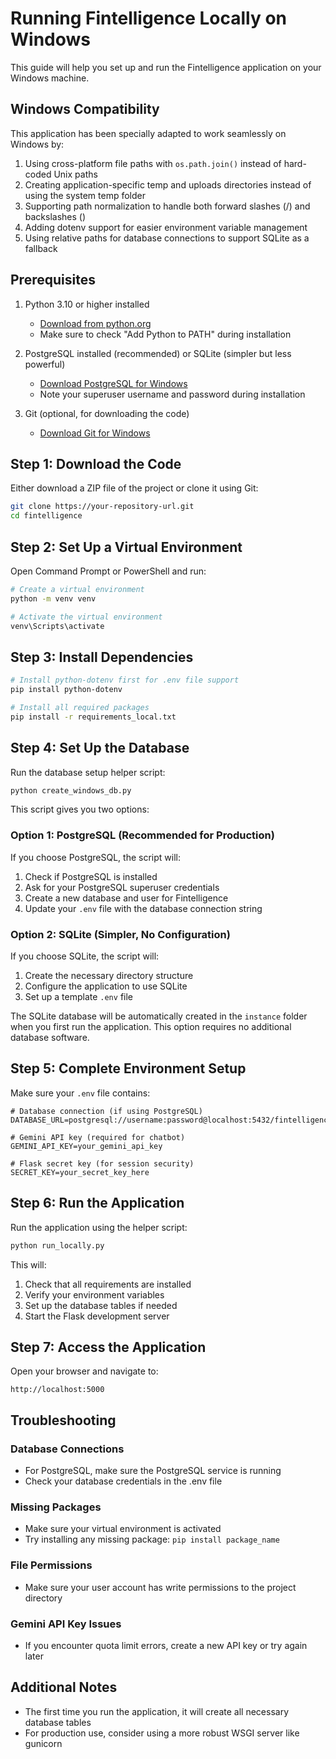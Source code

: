 # Running Fintelligence Locally on Windows

This guide will help you set up and run the Fintelligence application on your Windows machine.

## Windows Compatibility

This application has been specially adapted to work seamlessly on Windows by:

1. Using cross-platform file paths with `os.path.join()` instead of hard-coded Unix paths
2. Creating application-specific temp and uploads directories instead of using the system temp folder
3. Supporting path normalization to handle both forward slashes (/) and backslashes (\)
4. Adding dotenv support for easier environment variable management
5. Using relative paths for database connections to support SQLite as a fallback

## Prerequisites

1. Python 3.10 or higher installed 
   - [Download from python.org](https://www.python.org/downloads/windows/)
   - Make sure to check "Add Python to PATH" during installation

2. PostgreSQL installed (recommended) or SQLite (simpler but less powerful)
   - [Download PostgreSQL for Windows](https://www.postgresql.org/download/windows/)
   - Note your superuser username and password during installation

3. Git (optional, for downloading the code)
   - [Download Git for Windows](https://git-scm.com/download/win)

## Step 1: Download the Code

Either download a ZIP file of the project or clone it using Git:

```bash
git clone https://your-repository-url.git
cd fintelligence
```

## Step 2: Set Up a Virtual Environment

Open Command Prompt or PowerShell and run:

```bash
# Create a virtual environment
python -m venv venv

# Activate the virtual environment
venv\Scripts\activate
```

## Step 3: Install Dependencies

```bash
# Install python-dotenv first for .env file support
pip install python-dotenv

# Install all required packages
pip install -r requirements_local.txt
```

## Step 4: Set Up the Database

Run the database setup helper script:

```bash
python create_windows_db.py
```

This script gives you two options:

### Option 1: PostgreSQL (Recommended for Production)

If you choose PostgreSQL, the script will:
1. Check if PostgreSQL is installed
2. Ask for your PostgreSQL superuser credentials
3. Create a new database and user for Fintelligence
4. Update your `.env` file with the database connection string

### Option 2: SQLite (Simpler, No Configuration)

If you choose SQLite, the script will:
1. Create the necessary directory structure
2. Configure the application to use SQLite
3. Set up a template `.env` file

The SQLite database will be automatically created in the `instance` folder when you first run the application. This option requires no additional database software.

## Step 5: Complete Environment Setup

Make sure your `.env` file contains:

```
# Database connection (if using PostgreSQL)
DATABASE_URL=postgresql://username:password@localhost:5432/fintelligence

# Gemini API key (required for chatbot)
GEMINI_API_KEY=your_gemini_api_key

# Flask secret key (for session security)
SECRET_KEY=your_secret_key_here
```

## Step 6: Run the Application

Run the application using the helper script:

```bash
python run_locally.py
```

This will:
1. Check that all requirements are installed
2. Verify your environment variables
3. Set up the database tables if needed
4. Start the Flask development server

## Step 7: Access the Application

Open your browser and navigate to:

```
http://localhost:5000
```

## Troubleshooting

### Database Connections
- For PostgreSQL, make sure the PostgreSQL service is running
- Check your database credentials in the .env file

### Missing Packages
- Make sure your virtual environment is activated
- Try installing any missing package: `pip install package_name`

### File Permissions
- Make sure your user account has write permissions to the project directory

### Gemini API Key Issues
- If you encounter quota limit errors, create a new API key or try again later

## Additional Notes

- The first time you run the application, it will create all necessary database tables
- For production use, consider using a more robust WSGI server like gunicorn